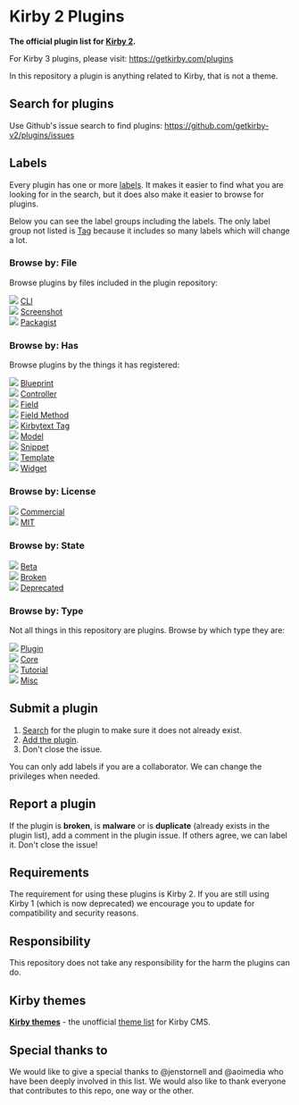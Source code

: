 # Kirby 2 Plugins

**The official plugin list for [Kirby 2](https://getkirby.com/).**  

For Kirby 3 plugins, please visit: https://getkirby.com/plugins

In this repository a plugin is anything related to Kirby, that is not a theme.

## Search for plugins
Use Github's issue search to find plugins: https://github.com/getkirby-v2/plugins/issues

## Labels

Every plugin has one or more [labels](https://github.com/getkirby-v2/plugins/labels). It makes it easier to find what you are looking for in the search, but it does also make it easier to browse for plugins.

Below you can see the label groups including the labels. The only label group not listed is [Tag](https://github.com/getkirby-v2/plugins/labels?utf8=%E2%9C%93&q=Tag%3A+) because it includes so many labels which will change a lot.

### **Browse by:** File

Browse plugins by files included in the plugin repository:

![](https://placehold.it/15/eeeeee/000000?text=+) [CLI](https://github.com/getkirby-v2/plugins/labels/File%3A%20CLI)<br>
![](https://placehold.it/15/eeeeee/000000?text=+) [Screenshot](https://github.com/getkirby-v2/plugins/labels/File%3A%20Screenshot)<br>
![](https://placehold.it/15/eeeeee/000000?text=+) [Packagist](https://github.com/getkirby-v2/plugins/labels/File%3A%20Packagist)

### **Browse by:** Has

Browse plugins by the things it has registered:

![](https://placehold.it/15/0052cc/000000?text=+) [Blueprint](https://github.com/getkirby-v2/plugins/labels/Has%3A%20blueprint)<br>
![](https://placehold.it/15/0052cc/000000?text=+) [Controller](https://github.com/getkirby-v2/plugins/labels/Has%3A%20controller)<br>
![](https://placehold.it/15/0052cc/000000?text=+) [Field](https://github.com/getkirby-v2/plugins/labels/Has%3A%20field)<br>
![](https://placehold.it/15/0052cc/000000?text=+) [Field Method](https://github.com/getkirby-v2/plugins/labels/Has%3A%20fieldMethod)<br>
![](https://placehold.it/15/0052cc/000000?text=+) [Kirbytext Tag](https://github.com/getkirby-v2/plugins/labels/Has%3A%20kirbytextTag)<br>
![](https://placehold.it/15/0052cc/000000?text=+) [Model](https://github.com/getkirby-v2/plugins/labels/Has%3A%20model)<br>
![](https://placehold.it/15/0052cc/000000?text=+) [Snippet](https://github.com/getkirby-v2/plugins/labels/Has%3A%20snippet)<br>
![](https://placehold.it/15/0052cc/000000?text=+) [Template](https://github.com/getkirby-v2/plugins/labels/Has%3A%20template)<br>
![](https://placehold.it/15/0052cc/000000?text=+) [Widget](https://github.com/getkirby-v2/plugins/labels/Has%3A%20widget)

### **Browse by:** License

![](https://placehold.it/15/c5def5/000000?text=+) [Commercial](https://github.com/getkirby-v2/plugins/labels/License%3A%20Commercial)<br>
![](https://placehold.it/15/c5def5/000000?text=+) [MIT](https://github.com/getkirby-v2/plugins/labels/License%3A%20MIT)

### **Browse by:** State

![](https://placehold.it/15/fbca04/000000?text=+) [Beta](https://github.com/getkirby-v2/plugins/labels/State%3A%20Beta)<br>
![](https://placehold.it/15/fbca04/000000?text=+) [Broken](https://github.com/getkirby-v2/plugins/labels/State%3A%20Broken)<br>
![](https://placehold.it/15/fbca04/000000?text=+) [Deprecated](https://github.com/getkirby-v2/plugins/labels/State%3A%20Deprecated)

### **Browse by:** Type

Not all things in this repository are plugins. Browse by which type they are:

![](https://placehold.it/15/000000/000000?text=+) [Plugin](https://github.com/getkirby-v2/plugins/labels/Type%3A%20Plugin)<br>
![](https://placehold.it/15/000000/000000?text=+) [Core](https://github.com/getkirby-v2/plugins/labels/Type%3A%20Core)<br>
![](https://placehold.it/15/000000/000000?text=+) [Tutorial](https://github.com/getkirby-v2/plugins/labels/Type%3A%20Tutorial)<br>
![](https://placehold.it/15/000000/000000?text=+) [Misc](https://github.com/getkirby-v2/plugins/labels/Type%3A%20Misc)

<!--
### Label groups

- [Kirby versions](https://github.com/getkirby-v2/plugins/labels?utf8=%E2%9C%93&q=version)
- [Media](https://github.com/getkirby-v2/plugins/labels?utf8=%E2%9C%93&q=media)
- [Panel](https://github.com/getkirby-v2/plugins/labels?utf8=%E2%9C%93&q=panel)
- [SEO](https://github.com/getkirby-v2/plugins/labels?utf8=%E2%9C%93&q=seo)

-->

## Submit a plugin

1. [Search](https://github.com/getkirby-v2/plugins/issues) for the plugin to make sure it does not already exist.
1. [Add the plugin](https://github.com/getkirby-v2/plugins/issues/new).
1. Don't close the issue.

You can only add labels if you are a collaborator. We can change the privileges when needed.

## Report a plugin

If the plugin is **broken**, is **malware** or is **duplicate** (already exists in the plugin list), add a comment in the plugin issue. If others agree, we can label it. Don't close the issue!

## Requirements

The requirement for using these plugins is Kirby 2. If you are still using Kirby 1 (which is now deprecated) we encourage you to update for compatibility and security reasons.

## Responsibility

This repository does not take any responsibility for the harm the plugins can do. 

## Kirby themes

**[Kirby themes](https://getkirby-themes.com)** - the unofficial [theme list](https://getkirby-themes.com) for Kirby CMS.

## Special thanks to

We would like to give a special thanks to @jenstornell and @aoimedia who have been deeply involved in this list. We would also like to thank everyone that contributes to this repo, one way or the other.
